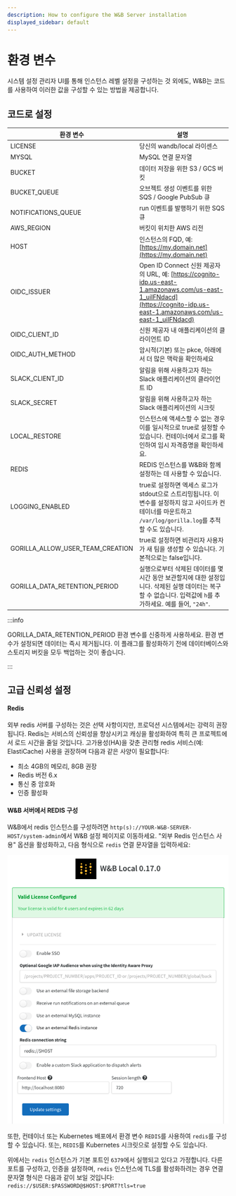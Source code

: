 ```yaml
---
description: How to configure the W&B Server installation
displayed_sidebar: default
---
```


# 환경 변수

시스템 설정 관리자 UI를 통해 인스턴스 레벨 설정을 구성하는 것 외에도, W&B는 코드를 사용하여 이러한 값을 구성할 수 있는 방법을 제공합니다.

## 코드로 설정

| 환경 변수             | 설명                                                                                                                                                                              |
|----------------------|------------------------------------------------------------------------------------------------------------------------------------------------------------------------------------------|
| LICENSE                          | 당신의 wandb/local 라이센스                                                                                                                                                                 |
| MYSQL                            | MySQL 연결 문자열                                                                                                                                                              |
| BUCKET                           | 데이터 저장을 위한 S3 / GCS 버킷                                                                                                                                                     |
| BUCKET_QUEUE                     | 오브젝트 생성 이벤트를 위한 SQS / Google PubSub 큐                                                                                                                                 |
| NOTIFICATIONS_QUEUE              | run 이벤트를 발행하기 위한 SQS 큐                                                                                                                                             |
| AWS_REGION                       | 버킷이 위치한 AWS 리전                                                                                                                                                   |
| HOST                             | 인스턴스의 FQD, 예: [https://my.domain.net](https://my.domain.net)                                                                                                            |
| OIDC_ISSUER                      | Open ID Connect 신원 제공자의 URL, 예: [https://cognito-idp.us-east-1.amazonaws.com/us-east-1_uiIFNdacd](https://cognito-idp.us-east-1.amazonaws.com/us-east-1_uiIFNdacd) |
| OIDC_CLIENT_ID                   | 신원 제공자 내 애플리케이션의 클라이언트 ID                                                                                                                                   |
| OIDC_AUTH_METHOD                 | 암시적(기본) 또는 pkce, 아래에서 더 많은 맥락을 확인하세요                                                                                                                                   |
| SLACK_CLIENT_ID                  | 알림을 위해 사용하고자 하는 Slack 애플리케이션의 클라이언트 ID                                                                                                                        |
| SLACK_SECRET                     | 알림을 위해 사용하고자 하는 Slack 애플리케이션의 시크릿                                                                                                                           |
| LOCAL_RESTORE                    | 인스턴스에 액세스할 수 없는 경우 이를 일시적으로 true로 설정할 수 있습니다. 컨테이너에서 로그를 확인하여 임시 자격증명을 확인하세요.                                              |
| REDIS                            | REDIS 인스턴스를 W&B와 함께 설정하는 데 사용할 수 있습니다.                                                                                                                                |
| LOGGING_ENABLED                  | true로 설정하면 엑세스 로그가 stdout으로 스트리밍됩니다. 이 변수를 설정하지 않고 사이드카 컨테이너를 마운트하고 `/var/log/gorilla.log`를 추적할 수도 있습니다.                              |
| GORILLA_ALLOW_USER_TEAM_CREATION | true로 설정하면 비관리자 사용자가 새 팀을 생성할 수 있습니다. 기본적으로는 false입니다.                                                                                                         |
| GORILLA_DATA_RETENTION_PERIOD | 실행으로부터 삭제된 데이터를 몇 시간 동안 보관할지에 대한 설정입니다. 삭제된 실행 데이터는 복구할 수 없습니다. 입력값에 `h`를 추가하세요. 예를 들어, `"24h"`. |


:::info

GORILLA_DATA_RETENTION_PERIOD 환경 변수를 신중하게 사용하세요. 환경 변수가 설정되면 데이터는 즉시 제거됩니다. 이 플래그를 활성화하기 전에 데이터베이스와 스토리지 버킷을 모두 백업하는 것이 좋습니다.

:::

## 고급 신뢰성 설정

#### Redis

외부 redis 서버를 구성하는 것은 선택 사항이지만, 프로덕션 시스템에서는 강력히 권장됩니다. Redis는 서비스의 신뢰성을 향상시키고 캐싱을 활성화하여 특히 큰 프로젝트에서 로드 시간을 줄일 것입니다. 고가용성(HA)을 갖춘 관리형 redis 서비스(예: ElastiCache) 사용을 권장하며 다음과 같은 사양이 필요합니다:

- 최소 4GB의 메모리, 8GB 권장
- Redis 버전 6.x
- 통신 중 암호화
- 인증 활성화

#### W&B 서버에서 REDIS 구성

W&B에서 redis 인스턴스를 구성하려면 `http(s)://YOUR-W&B-SERVER-HOST/system-admin`에서 W&B 설정 페이지로 이동하세요. "외부 Redis 인스턴스 사용" 옵션을 활성화하고, 다음 형식으로 `redis` 연결 문자열을 입력하세요:

![W&B에서 REDIS 구성](/images/hosting/configure_redis.png)

또한, 컨테이너 또는 Kubernetes 배포에서 환경 변수 `REDIS`를 사용하여 `redis`를 구성할 수 있습니다. 또는, `REDIS`를 Kubernetes 시크릿으로 설정할 수도 있습니다.

위에서는 `redis` 인스턴스가 기본 포트인 `6379`에서 실행되고 있다고 가정합니다. 다른 포트를 구성하고, 인증을 설정하며, `redis` 인스턴스에 TLS를 활성화하려는 경우 연결 문자열 형식은 다음과 같이 보일 것입니다: `redis://$USER:$PASSWORD@$HOST:$PORT?tls=true`
